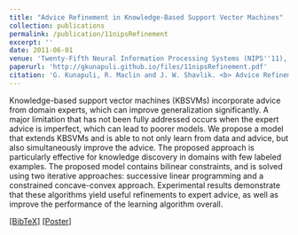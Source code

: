 ```yaml
---
title: "Advice Refinement in Knowledge-Based Support Vector Machines"
collection: publications
permalink: /publication/11nipsRefinement
excerpt: ''
date: 2011-06-01
venue: 'Twenty-Fifth Neural Information Processing Systems (NIPS''11), Granada, Spain.'
paperurl: 'http://gkunapuli.github.io/files/11nipsRefinement.pdf'
citation: 'G. Kunapuli, R. Maclin and J. W. Shavlik. <b> Advice Refinement in Knowledge-Based Support Vector Machines.</b> <i> Twenty-Fifth Neural Information Processing Systems </i> (NIPS''11), Granada, Spain, December 12-16, 2011.'
---
```


Knowledge-based support vector machines (KBSVMs) incorporate advice from domain experts, which can improve generalization significantly. A major limitation that has not been fully addressed occurs when the expert advice is imperfect, which can lead to poorer models. We propose a model that extends KBSVMs and is able to not only learn from data and advice, but also simultaneously improve the advice. The proposed approach is particularly effective for knowledge discovery in domains with few labeled examples. The proposed model contains bilinear constraints, and is solved using two iterative approaches: successive linear programming and a constrained concave-convex approach. Experimental results demonstrate that these algorithms yield useful refinements to expert advice, as well as improve the performance of the learning algorithm overall.

[[BibTeX]](http://gkunapuli.github.io/files/11nipsRefinement.bib)
[[Poster]](http://gkunapuli.github.io/files/11arkSVMsCLSICML_poster.pdf)


